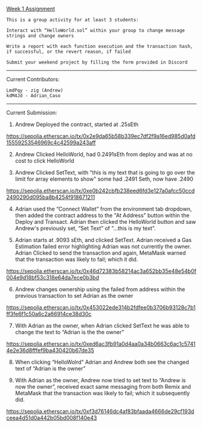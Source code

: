 [Week 1 Assignment](https://github.com/alarson8/EncodeClub-Solidity-Bootcamp-GroupAssignments.git)

```    
This is a group activity for at least 3 students:

Interact with “HelloWorld.sol” within your group to change message strings and change owners

Write a report with each function execution and the transaction hash, if successful, or the revert reason, if failed
    
Submit your weekend project by filling the form provided in Discord
```

---------------
Current Contributors:   
```
LmdPqy - zig (Andrew)
kdM4Jd - Adrian_Caso
```
---------------
Current Submission:
1.	Andrew Deployed the contract, started at .25sEth

https://sepolia.etherscan.io/tx/0x2e9da65b58b339ec7df2f9a16ed985d0afd15559253546969c4c42599a243aff


2.	Andrew Clicked HelloWorld, had 0.2491sEth from deploy and was at no cost to click HelloWorld

3.	Andrew Clicked SetText, with "this is my text that is going to go over the limit for array elements to show" some had .2491 Seth, now have .2490

https://sepolia.etherscan.io/tx/0xe0b242cbfb238eed6fd3e127a0afcc50ccd2490290d095ba8b4254f918671211

4.	Adrian used the “Connect Wallet” from the environment tab dropdown, then added the contract address to the "At Address" button within the Deploy and Transact. Adrian then clicked the HelloWorld button and saw Andrew's previously set, “Set Text” of “…this is my text”.

5.	Adrian starts at .9093 sEth, and clicked SetText. Adrian received a Gas Estimation failed error highlighting Adrian was not currently the owner. Adrian Clicked to send the transaction and again, MetaMask warned that the transaction was likely to fail; which it did. 

https://sepolia.etherscan.io/tx/0x46d72383b58214ac3a652bb35e48e54b0f004e9d18bf53c318e64da7ece0b3bd

6.	Andrew changes ownership using the failed from address within the previous transaction to set Adrian as the owner

https://sepolia.etherscan.io/tx/0x453022ede314b2fdfee0b3706b93128c7b1ff3fe6f1c50a6c2a66914ce38d30c

7.	 With Adrian as the owner, when Adrian clicked SetText he was able to change the text to “Adrian is the the owner”

https://sepolia.etherscan.io/tx/0xed6ac3fb91a0d4aa0a34b0663c6ac1c57414e2e36d8fffef9ba430420b67de35


8.	When clicking “HelloWolrd” Adrian and Andrew both see the changed text of “Adrian is the owner”

9.	With Adrian as the owner, Andrew now tried to set text to “Andrew is now the owner”, received exact same messaging from both Remix and MetaMask that the transaction was likely to fail; which it subsequently did.

https://sepolia.etherscan.io/tx/0xf3d76146dc4af83bfaada4666de29cf193dceea4d51d0a442b05bd008f140e43



